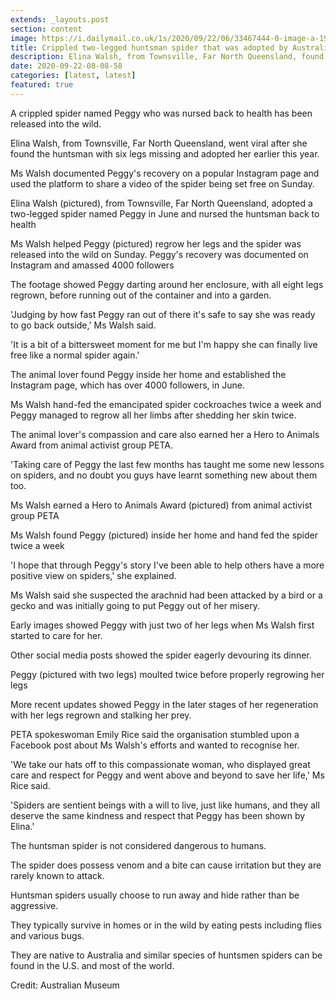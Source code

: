 ```yaml
---
extends: _layouts.post
section: content
image: https://i.dailymail.co.uk/1s/2020/09/22/06/33467444-0-image-a-19_1600751895459.jpg 
title: Crippled two-legged huntsman spider that was adopted by Australian woman is released  into the wild 
description: Elina Walsh, from Townsville, Far North Queensland, found the huntsman named Peggy missing six legs and nursed her back to health. 
date: 2020-09-22-08-08-58 
categories: [latest, latest] 
featured: true 
--- 
```

A crippled spider named Peggy who was nursed back to health has been released into the wild. 

Elina Walsh, from Townsville, Far North Queensland, went viral after she found the huntsman with six legs missing and adopted her earlier this year. 

Ms Walsh documented Peggy's recovery on a popular Instagram page and used the platform to share a video of the spider being set free on Sunday.  

Elina Walsh (pictured), from Townsville, Far North Queensland, adopted a two-legged spider named Peggy in June and nursed the huntsman back to health 

Ms Walsh helped Peggy (pictured) regrow her legs and the spider was released into the wild on Sunday. Peggy's recovery was documented on Instagram and amassed 4000 followers

The footage showed Peggy darting around her enclosure, with all eight legs regrown, before running out of the container and into a garden.   

'Judging by how fast Peggy ran out of there it's safe to say she was ready to go back outside,' Ms Walsh said.

'It is a bit of a bittersweet moment for me but I'm happy she can finally live free like a normal spider again.'

The animal lover found Peggy inside her home and established the Instagram page, which has over 4000 followers, in June.   

Ms Walsh hand-fed the emancipated spider cockroaches twice a week and Peggy managed to regrow all her limbs after shedding her skin twice.     

The animal lover's compassion and care also earned her a Hero to Animals Award from animal activist group PETA.   

'Taking care of Peggy the last few months has taught me some new lessons on spiders, and no doubt you guys have learnt something new about them too. 

Ms Walsh earned a Hero to Animals Award (pictured) from animal activist group PETA

Ms Walsh found Peggy (pictured) inside her home and hand fed the spider twice a week 

'I hope that through Peggy's story I've been able to help others have a more positive view on spiders,' she explained.   

Ms Walsh said she suspected the arachnid had been attacked by a bird or a gecko and was initially going to put Peggy out of her misery.     

Early images showed Peggy with just two of her legs when Ms Walsh first started to care for her. 

Other social media posts showed the spider eagerly devouring its dinner.

Peggy (pictured with two legs) moulted twice before properly regrowing her legs 

More recent updates showed Peggy in the later stages of her regeneration with her legs regrown and stalking her prey.    

PETA spokeswoman Emily Rice said the organisation stumbled upon a Facebook post about Ms Walsh's efforts and wanted to recognise her. 

'We take our hats off to this compassionate woman, who displayed great care and respect for Peggy and went above and beyond to save her life,' Ms Rice said.

'Spiders are sentient beings with a will to live, just like humans, and they all deserve the same kindness and respect that Peggy has been shown by Elina.' 

The huntsman spider is not considered dangerous to humans.

The spider does possess venom and a bite can cause irritation but they are rarely known to attack.

Huntsman spiders usually choose to run away and hide rather than be aggressive.

They typically survive in homes or in the wild by eating pests including flies and various bugs. 

They are native to Australia and similar species of huntsmen spiders can be found in the U.S. and most of the world.

Credit: Australian Museum 

